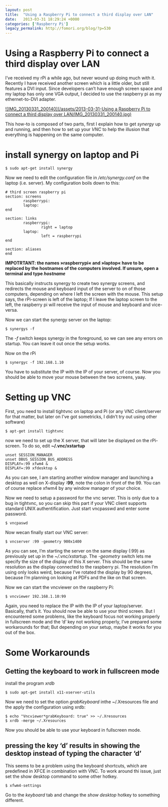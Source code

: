 ```yaml
---
layout: post
title:  "Using a Raspberry Pi to connect a third display over LAN"
date:   2013-03-31 18:29:24 +0000
categories: ['Raspberry Pi']
legacy_permalink: http://fomori.org/blog/?p=530
---
```



Using a Raspberry Pi to connect a third display over LAN
========================================================

I’ve received my rPi a while ago, but never wound up doing much with it. Recently I have received another screen which is a little older, but still features a DVI input. Since developers can’t have enough screen space and my laptop has only one VGA output, I decided to use the raspberry pi as my ethernet-to-DVI adapter.

[![IMG_20130331_200140](/assets/2013-03-31-Using a Raspberry Pi to connect a third display over LAN/IMG_20130331_200140.jpg)](http://fomori.org/blog/?attachment_id=538)

This how-to is composed of two parts, first I explain how to get *synergy* up and running, and then how to set up your *VNC* to help the illusion that everything is happening on the same computer.

install synergy on laptop and Pi
================================

```
$ sudo apt-get install synergy
```

Now we need to edit the configuration file in */etc/synergy.conf* on the laptop (i.e. server). My configuration boils down to this:

```
# third screen raspberry pi 
section: screens
        raspberrypi:
        laptop:
end
 
section: links
        raspberrypi:
                right = laptop
        laptop:
                left = raspberrypi
end
 
section: aliases
end
```

**IMPOTRTANT: the names »raspberrypi« and »laptop« have to be replaced by the hostnames of the computers involved. If unsure, open a terminal and type *hostname***

This basically instructs synergy to create two synergy screens, and redirects the mouse and keyboard input of the server to on of those computers, depending on where I left the screen with the mouse. This setup says, the rPi-screen is left of the laptop; If I leave the laptop screen to the left, the raspberry pi will receive the input of mouse and keyboard and vice-versa.

Now we can start the synergy server on the laptop:

```
$ synergys -f
```

The *-f* switch keeps synergy in the foreground, so we can see any errors on startup. You can leave it out once the setup works.

Now on the rPi

```
$ synergyc -f 192.168.1.10
```

You have to substitute the IP with the IP of your server, of course. Now you should be able to move your mouse between the two screens, yaay.

Setting up VNC
==============

First, you need to install tightvnc on laptop and Pi (or any VNC client/server for that matter, but later on I’ve got sometricks, I didn’t try out using other software)

```
$ apt-get install tightvnc
```

now we need to set up the X server, that will later be displayed on the rPi-screen. To do so, edit **~/.vnc/xstartup**

```
unset SESSION_MANAGER
unset DBUS_SESSION_BUS_ADDRESS
DISPLAY=:99 xfwm4 &
DISPLAY=:99 xfdesktop &
```

As you can see, I am starting another window manager and launching a desktop as well on X-display **:99**, note the colon in front of the 99. You can of course replace xfwm4 by any window manager of your choice.

Now we need  to setup a password for the vnc server. This is only due to a bug in tightvnc, so you can skip this part if your VNC client supports standard UNIX authentification. Just start vncpasswd and enter some password.

```
$ vncpaswd
```

Now wecan finally start our VNC server:

```
$ vncserver :99 -geometry 900x1400
```

As you can see, I’m starting the server on the same display (:99) as previously set up in the *~/.vnc/xstartup*. The *-geometry* switch lets me specify the size of the display of this X server. This should be the same resolution as the display connected to the raspberry pi. The resolution I’m using only looks weird, because I’ve rotated the display by 90 degrees, because I’m planning on looking at PDFs and the like on that screen.

Now we can start the vncviewer on the raspberry Pi:

```
$ vncviewer 192.168.1.10:99
```

Again, you need to replace the IP  with the IP of your laptop/server. Basically, that’s it. You should now be able to use your third screen. But I encountered some problems, like the keyboard focus not working properly in fullscreen mode and the ‘d’ key not working properly, I’ve prepared some workarounds for that; But depending on your setup, maybe it works for you out of the box.

Some Workarounds
================

Getting the keyboard to work in fullscreen mode
-----------------------------------------------

install the program *xrdb*

```
$ sudo apt-get install x11-xserver-utils
```

Now we need to set the option *grabKeyboard* inthe ~/.Xresources file and the apply the configuration using xrdb:

```
$ echo "Vncviewer*grabKeyboard: true" >> ~/.Xresources
$ xrdb -merge ~/.Xresources
```

Now you should be able to use your keyboard in fullscreen mode.

pressing the key ‘d’ results in showing the desktop instead of typing the character ‘d’
---------------------------------------------------------------------------------------

This seems to be a problem using the keyboard shortcuts, which are predefined in XFCE in combination with VNC. To work around thi issue, just set the show desktop command to some other hotkey.

```
$ xfwm4-settings
```

Go to the *keyboard* tab and change the *show desktop* hotkey to something different.

  

	